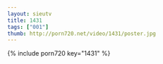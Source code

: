 ```yaml
--- 
layout: sieutv
title: 1431
tags: ["001"]
thumb: http://porn720.net/video/1431/poster.jpg
---
```

{% include porn720 key="1431" %} 

